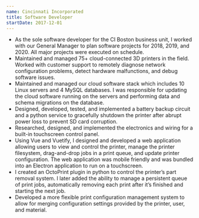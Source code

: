 ```yaml
---
name: Cincinnati Incorporated
title: Software Developer
startDate: 2017-12-01
---
```


-   As the sole software developer for the CI Boston business unit, I worked with our General Manager to plan software projects for 2018, 2019, and 2020. All major projects were executed on schedule.
-   Maintained and managed 75+ cloud-connected 3D printers in the field. Worked with customer support to remotely diagnose network configuration problems, detect hardware malfunctions, and debug software issues.
-   Maintained and managed our cloud software stack which includes 10 Linux servers and 4 MySQL databases. I was responsible for updating the cloud software running on the servers and performing data and schema migrations on the database.
-   Designed, developed, tested, and implemented a battery backup circuit and a python service to gracefully shutdown the printer after abrupt power loss to prevent SD card corruption.
-   Researched, designed, and implemented the electronics and wiring for a built-in touchscreen control panel.
-   Using Vue and Vuetify, I designed and developed a web application allowing users to view and control the printer, manage the printer filesystem, drag-and-drop jobs in a print queue, and update printer configuration. The web application was mobile friendly and was bundled into an Electron application to run on a touchscreen.
-   I created an OctoPrint plugin in python to control the printer’s part removal system. I later added the ability to manage a persistent queue of print jobs, automatically removing each print after it’s finished and starting the next job.
-   Developed a more flexible print configuration management system to allow for merging configuration settings provided by the printer, user, and material.
